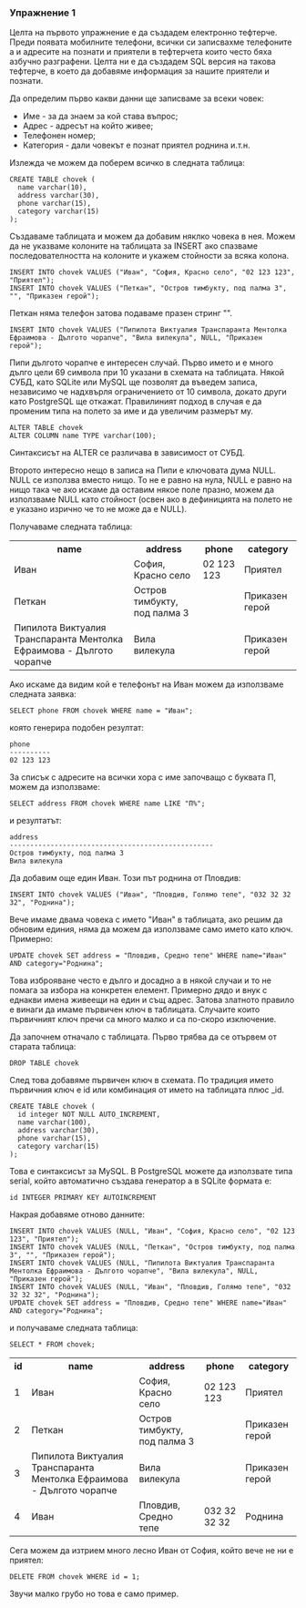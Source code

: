 ### Упражнение 1

Целта на първото упражнение е да създадем електронно тефтерче. Преди появата мобилните телефони, всички си записвахме телефоните а и адресите на познати и приятели в тефтерчета които често бяха азбучно разграфени. Целта ни е да създадем SQL версия на такова тефтерче, в което да добавяме информация за нашите приятели и познати. 

Да определим първо какви данни ще записваме за всеки човек:

* Име - за да знаем за кой става въпрос;
* Адрес - адресът на който живее;
* Телефонен номер;
* Категория - дали човекът е познат приятел роднина и.т.н.


Излежда че можем да поберем всичко в следната таблица:

    CREATE TABLE chovek (
      name varchar(10),
      address varchar(30),
      phone varchar(15),
      category varchar(15)
    );

Създаваме таблицата и можем да добавим няклко човека в нея. Можем да не указваме колоните на таблицата за INSERT ако спазваме последователността на колоните и укажем стойности за всяка колона.

    INSERT INTO chovek VALUES ("Иван", "София, Красно село", "02 123 123", "Приятел");
    INSERT INTO chovek VALUES ("Петкан", "Остров тимбукту, под палма 3", "", "Приказен герой");

Петкан няма телефон затова подаваме празен стринг "".

    INSERT INTO chovek VALUES ("Пипилота Виктуалия Транспаранта Ментолка Ефраимова - Дългото чорапче", "Вила вилекула", NULL, "Приказен герой");

Пипи дългото чорапче е интересен случай. Първо името и е много дълго цели 69 символа при 10 указани в схемата на таблицата. Някой СУБД, като SQLite или MySQL ще позволят да въведем записа, независимо че надхвърля ограничението от 10 символа, докато други като PostgreSQL ще откажат. Правилиният подход в случая е да променим типа на полето за име и да увеличим размерът му.

    ALTER TABLE chovek
    ALTER COLUMN name TYPE varchar(100);

Синтаксисът на ALTER се различава в зависимост от СУБД.

Второто интересно нещо в записа на Пипи е ключовата дума NULL. NULL се използва вместо нищо. То не е равно на нула, NULL е равно на нищо така че ако искаме да оставим някое поле празно, можем да използваме NULL като стойност (освен ако в дефиницията на полето не е указано изрично че то не може да е NULL).

Получаваме следната таблица:

<table>
<TR><TH>name</TH>
<TH>address</TH>
<TH>phone</TH>
<TH>category</TH>
</TR>
<TR><TD>Иван</TD>
<TD>София, Красно село</TD>
<TD>02 123 123</TD>
<TD>Приятел</TD>
</TR>
<TR><TD>Петкан</TD>
<TD>Остров тимбукту, под палма 3</TD>
<TD></TD>
<TD>Приказен герой</TD>
</TR>
<TR><TD>Пипилота Виктуалия Транспаранта Ментолка Ефраимова - Дългото чорапче</TD>
<TD>Вила вилекула</TD>
<TD></TD>
<TD>Приказен герой</TD>
</TR>
</table>

Ако искаме да видим кой е телефонът на Иван можем да използваме следната заявка:

    SELECT phone FROM chovek WHERE name = "Иван";

която генерира подобен резултат:

    phone     
    ----------
    02 123 123

За списък с адресите на всички хора с име започващо с буквата П, можем да използваме:

    SELECT address FROM chovek WHERE name LIKE "П%";

и резултатът:

    address                                           
    --------------------------------------------------
    Остров тимбукту, под палма 3
    Вила вилекула

Да добавим още един Иван. Този път роднина от Пловдив:

    INSERT INTO chovek VALUES ("Иван", "Пловдив, Голямо тепе", "032 32 32 32", "Роднина");

Вече имаме двама човека с името "Иван" в таблицата, ако решим да обновим единия, няма да можем да използваме само името като ключ. Примерно:

    UPDATE chovek SET address = "Пловдив, Средно тепе" WHERE name="Иван" AND category="Роднина";

Това изброяване често е дълго и досадно а в някой случаи и то не помага за избора на конкретен елемент. Примерно дядо и внук с еднакви имена живеещи на един и същ адрес. Затова златното правило е винаги да имаме първичен ключ в таблицата. Случаите които първичният ключ пречи са много малко и са по-скоро изключение.

Да започнем отначало с таблицата. Първо трябва да се отървем от старата таблица:

    DROP TABLE chovek

След това добавяме първичен ключ в схемата. По традиция името първичния ключ е id или комбинация от името на таблицата плюс _id.

    CREATE TABLE chovek (
      id integer NOT NULL AUTO_INCREMENT,
      name varchar(100),
      address varchar(30),
      phone varchar(15),
      category varchar(15)
    );

Това е синтаксисът за MySQL. В PostgreSQL можете да използвате типа serial, който автоматично създава генератор а в SQLite формата е:

    id INTEGER PRIMARY KEY AUTOINCREMENT

Накрая добавяме отново данните:

    INSERT INTO chovek VALUES (NULL, "Иван", "София, Красно село", "02 123 123", "Приятел");
    INSERT INTO chovek VALUES (NULL, "Петкан", "Остров тимбукту, под палма 3", "", "Приказен герой");
    INSERT INTO chovek VALUES (NULL, "Пипилота Виктуалия Транспаранта Ментолка Ефраимова - Дългото чорапче", "Вила вилекула", NULL, "Приказен герой");
    INSERT INTO chovek VALUES (NULL, "Иван", "Пловдив, Голямо тепе", "032 32 32 32", "Роднина");
    UPDATE chovek SET address = "Пловдив, Средно тепе" WHERE name="Иван" AND category="Роднина";

и получаваме следната таблица:

    SELECT * FROM chovek;

<table>
<TR><TH>id</TH>
<TH>name</TH>
<TH>address</TH>
<TH>phone</TH>
<TH>category</TH>
</TR>
<TR><TD>1</TD>
<TD>Иван</TD>
<TD>София, Красно село</TD>
<TD>02 123 123</TD>
<TD>Приятел</TD>
</TR>
<TR><TD>2</TD>
<TD>Петкан</TD>
<TD>Остров тимбукту, под палма 3</TD>
<TD></TD>
<TD>Приказен герой</TD>
</TR>
<TR><TD>3</TD>
<TD>Пипилота Виктуалия Транспаранта Ментолка Ефраимова - Дългото чорапче</TD>
<TD>Вила вилекула</TD>
<TD></TD>
<TD>Приказен герой</TD>
</TR>
<TR><TD>4</TD>
<TD>Иван</TD>
<TD>Пловдив, Средно тепе</TD>
<TD>032 32 32 32</TD>
<TD>Роднина</TD>
</TR>
</table>

Сега можем да изтрием много лесно Иван от София, който вече не ни е приятел:

    DELETE FROM chovek WHERE id = 1;

Звучи малко грубо но това е само пример.
